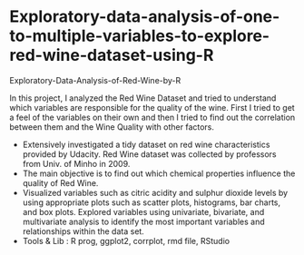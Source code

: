 # Exploratory-data-analysis-of-one-to-multiple-variables-to-explore-red-wine-dataset-using-R

Exploratory-Data-Analysis-of-Red-Wine-by-R

In this project, I analyzed the Red Wine Dataset and tried to understand which variables are responsible for the quality of the wine. First I tried to get a feel of the variables on their own and then I tried to find out the correlation between them and the Wine Quality with other factors. 
- Extensively investigated a tidy dataset on red wine characteristics provided by Udacity. Red Wine dataset was collected by professors from Univ. of Minho in 2009.
- The main objective is to find out which chemical properties influence the quality of Red Wine.
- Visualized variables such as citric acidity and sulphur dioxide levels by using appropriate plots such as scatter plots, histograms, bar charts, and box plots. Explored variables using univariate, bivariate, and multivariate analysis to identify the most important variables and relationships within the data set.
- Tools & Lib : R prog, ggplot2, corrplot, rmd file, RStudio
